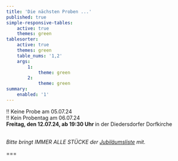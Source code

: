 ```yaml
---
title: 'Die nächsten Proben ...'
published: true
simple-responsive-tables:
    active: true
    themes: green
tablesorter:
    active: true
    themes: green
    table_nums: '1,2'
    args:
        1:
            theme: green
        2:
            theme: green
summary:
    enabled: '1'
---
```


!! Keine Probe am 05.07.24</br>
!! Kein Probentag am 06.07.24</br>
<b>Freitag, den 12.07.24, ab 19:30 Uhr </b>in der Diedersdorfer Dorfkirche</br>
<br/>

<i>Bitte bringt IMMER ALLE STÜCKE der [<i class="fa fa-hand-o-right"></i>Jubiläumsliste](/choerchen-intern/choerchennoten/tag:Jubiläumskonzert%202025/query:Jubiläumskonzert%202025)  mit.</i>
</br>

===
